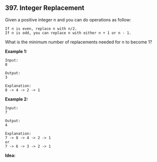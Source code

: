 ## 397. Integer Replacement

Given a positive integer n and you can do operations as follow:

    If n is even, replace n with n/2.
    If n is odd, you can replace n with either n + 1 or n - 1.
    
What is the minimum number of replacements needed for n to become 1?

**Example 1:**

    Input:
    8
    
    Output:
    3
    
    Explanation:
    8 -> 4 -> 2 -> 1

**Example 2:**

    Input:
    7
    
    Output:
    4
    
    Explanation:
    7 -> 8 -> 4 -> 2 -> 1
    or
    7 -> 6 -> 3 -> 2 -> 1

**Idea:**

